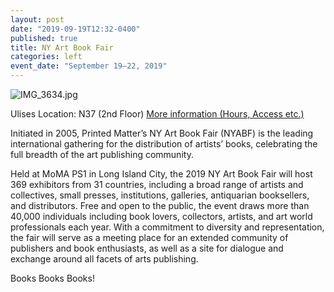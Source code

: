 ```yaml
---
layout: post
date: "2019-09-19T12:32-0400"
published: true
title: NY Art Book Fair
categories: left
event_date: "September 19–22, 2019"
---
```


![IMG_3634.jpg]({{site.baseurl}}/assets/img/IMG_3634.jpg)

Ulises Location: N37 (2nd Floor)
[More information (Hours, Access etc.)](https://nyabf2019.printedmatterartbookfairs.org/About)

Initiated in 2005, Printed Matter’s NY Art Book Fair (NYABF) is the leading international gathering for the distribution of artists’ books, celebrating the full breadth of the art publishing community.

Held at MoMA PS1 in Long Island City, the 2019 NY Art Book Fair will host 369 exhibitors from 31 countries, including a broad range of artists and collectives, small presses, institutions, galleries, antiquarian booksellers, and distributors. Free and open to the public, the event draws more than 40,000 individuals including book lovers, collectors, artists, and art world professionals each year. With a commitment to diversity and representation, the fair will serve as a meeting place for an extended community of publishers and book enthusiasts, as well as a site for dialogue and exchange around all facets of arts publishing.

Books Books Books!
